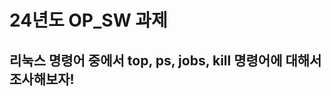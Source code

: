 
# 24년도 OP_SW 과제
리눅스 명령어 중에서 top, ps, jobs, kill 명령어에 대해서 조사해보자!
-----------------------------------
